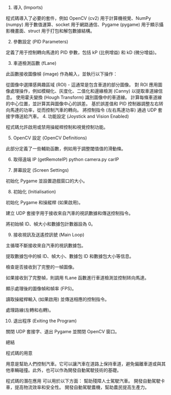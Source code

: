 1. 導入 (Imports)

程式碼導入了必要的套件，例如 OpenCV (cv2) 用于計算機視覺、NumPy (numpy) 用于數值運算、socket 用于網路通信、Pygame (pygame) 用于顯示攝影機畫面、struct 用于打包和解包數據結構。

2. 參數設定 (PID Parameters)

定義了用于控制轉向馬達的 PID 參數，包括 kP (比例增益) 和 kD (微分增益)。

3. 車道檢測函數 (fLane)

此函數接收圖像幀 (image) 作為輸入，並執行以下操作：

從圖像中選擇感興趣區域 (ROI) - 這通常是包含車道的部分圖像。
對 ROI 應用圖像處理操作，例如模糊化、灰度化、二值化和邊緣檢測 (Canny) 以提取車道線信息。
使用霍夫變換 (Hough Transform) 識別圖像中的車道線。
計算每條車道線的中心位置，並計算其與圖像中心的誤差。
基於誤差值和 PID 控制器調整左右转向馬達的功率，從而控制汽車的轉向。
將控制指令 (左右馬達功率) 通過 UDP 套接字傳送給汽車。
4. 功能設定 (Joystick and Vision Enabled)

程式碼允許啟用或禁用操縱桿控制和視覺控制功能。

5. OpenCV 設定 (OpenCV Definitions)

此部分定義了一些輔助函數，例如用于調整閾值值的滑動條。

6. 取得遠端 IP (getRemoteIP)
python camera.py carIP


7. 屏幕設定 (Screen Settings)

初始化 Pygame 並設置遊戲窗口的大小。

8. 初始化 (Initialisation)

初始化 Pygame 和操縱桿 (如果啟用)。

建立 UDP 套接字用于接收來自汽車的視訊數據和傳送控制指令。

將初始幀 ID、幀大小和數據包計數器設為 0。

9. 接收視訊及送遙控訊號 (Main Loop)

主循環不斷接收來自汽車的視訊數據包。

提取數據包中的幀 ID、幀大小、數據包 ID 和數據包大小等信息。

檢查是否接收到了完整的一幀圖像。

如果接收到了完整幀，則調用 fLane 函數進行車道檢測並控制转向馬達。

顯示處理後的圖像幀和幀率 (FPS)。

讀取操縱桿輸入 (如果啟用) 並傳送相應的控制指令。

處理路線(左轉和右轉)。

10. 退出程序 (Exiting the Program)

關閉 UDP 套接字、退出 Pygame 並關閉 OpenCV 窗口。

總結

程式碼的用意

用意是幫助人們控制汽車。它可以讓汽車在道路上保持車道，避免偏離車道或與其他車輛碰撞。此外，也可以作為開發自動駕駛技術的基礎。

程式碼的潛在應用
可以用於以下方面：
幫助殘障人士駕駛汽車。
開發自動駕駛卡車，提高物流效率和安全性。
開發自動駕駛農機，幫助農民提高生產力。
